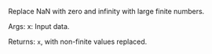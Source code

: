 Replace NaN with zero and infinity with large finite numbers.

Args:
    x: Input data.

Returns:
    `x`, with non-finite values replaced.
